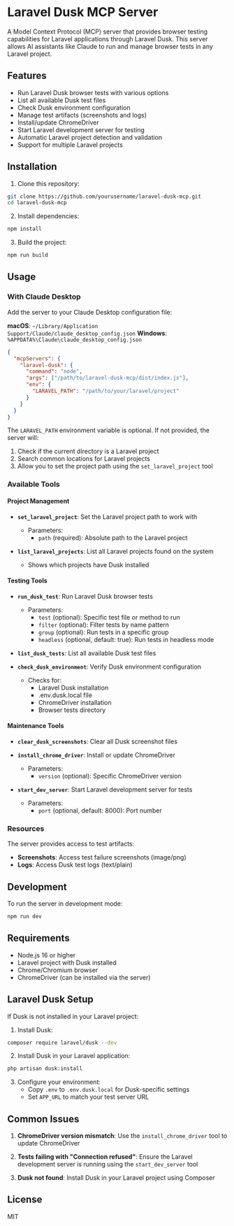 # Laravel Dusk MCP Server

A Model Context Protocol (MCP) server that provides browser testing capabilities for Laravel applications through Laravel Dusk. This server allows AI assistants like Claude to run and manage browser tests in any Laravel project.

## Features

- Run Laravel Dusk browser tests with various options
- List all available Dusk test files
- Check Dusk environment configuration
- Manage test artifacts (screenshots and logs)
- Install/update ChromeDriver
- Start Laravel development server for testing
- Automatic Laravel project detection and validation
- Support for multiple Laravel projects

## Installation

1. Clone this repository:
```bash
git clone https://github.com/yourusername/laravel-dusk-mcp.git
cd laravel-dusk-mcp
```

2. Install dependencies:
```bash
npm install
```

3. Build the project:
```bash
npm run build
```

## Usage

### With Claude Desktop

Add the server to your Claude Desktop configuration file:

**macOS**: `~/Library/Application Support/Claude/claude_desktop_config.json`
**Windows**: `%APPDATA%\Claude\claude_desktop_config.json`

```json
{
  "mcpServers": {
    "laravel-dusk": {
      "command": "node",
      "args": ["/path/to/laravel-dusk-mcp/dist/index.js"],
      "env": {
        "LARAVEL_PATH": "/path/to/your/laravel/project"
      }
    }
  }
}
```

The `LARAVEL_PATH` environment variable is optional. If not provided, the server will:
1. Check if the current directory is a Laravel project
2. Search common locations for Laravel projects
3. Allow you to set the project path using the `set_laravel_project` tool

### Available Tools

#### Project Management

- **`set_laravel_project`**: Set the Laravel project path to work with
  - Parameters:
    - `path` (required): Absolute path to the Laravel project

- **`list_laravel_projects`**: List all Laravel projects found on the system
  - Shows which projects have Dusk installed

#### Testing Tools

- **`run_dusk_test`**: Run Laravel Dusk browser tests
  - Parameters:
    - `test` (optional): Specific test file or method to run
    - `filter` (optional): Filter tests by name pattern
    - `group` (optional): Run tests in a specific group
    - `headless` (optional, default: true): Run tests in headless mode

- **`list_dusk_tests`**: List all available Dusk test files

- **`check_dusk_environment`**: Verify Dusk environment configuration
  - Checks for:
    - Laravel Dusk installation
    - .env.dusk.local file
    - ChromeDriver installation
    - Browser tests directory

#### Maintenance Tools

- **`clear_dusk_screenshots`**: Clear all Dusk screenshot files

- **`install_chrome_driver`**: Install or update ChromeDriver
  - Parameters:
    - `version` (optional): Specific ChromeDriver version

- **`start_dev_server`**: Start Laravel development server for tests
  - Parameters:
    - `port` (optional, default: 8000): Port number

### Resources

The server provides access to test artifacts:

- **Screenshots**: Access test failure screenshots (image/png)
- **Logs**: Access Dusk test logs (text/plain)

## Development

To run the server in development mode:

```bash
npm run dev
```

## Requirements

- Node.js 16 or higher
- Laravel project with Dusk installed
- Chrome/Chromium browser
- ChromeDriver (can be installed via the server)

## Laravel Dusk Setup

If Dusk is not installed in your Laravel project:

1. Install Dusk:
```bash
composer require laravel/dusk --dev
```

2. Install Dusk in your Laravel application:
```bash
php artisan dusk:install
```

3. Configure your environment:
   - Copy `.env` to `.env.dusk.local` for Dusk-specific settings
   - Set `APP_URL` to match your test server URL

## Common Issues

1. **ChromeDriver version mismatch**: Use the `install_chrome_driver` tool to update ChromeDriver

2. **Tests failing with "Connection refused"**: Ensure the Laravel development server is running using the `start_dev_server` tool

3. **Dusk not found**: Install Dusk in your Laravel project using Composer

## License

MIT